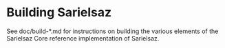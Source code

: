 Building Sarielsaz
================

See doc/build-*.md for instructions on building the various
elements of the Sarielsaz Core reference implementation of Sarielsaz.
